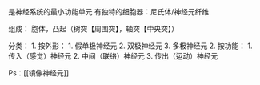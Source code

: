 是神经系统的最小功能单元
有独特的细胞器：尼氏体/神经元纤维

组成：
	胞体，凸起（树突【周围突】，轴突【中央突】）

分类：
	1. 按外形：
		1. 假单极神经元
		2. 双极神经元
		3. 多极神经元
	2. 按功能：
		1. 传入（感觉）神经元
		2. 中间（联络）神经元
		3. 传出（运动）神经元

Ps：[[镜像神经元]]